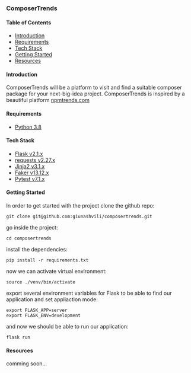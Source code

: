 ### ComposerTrends


#### Table of Contents

* [Introduction](#introduction)
* [Requirements](#requirements)
* [Tech Stack](#tech-stack)
* [Getting Started](#getting-started)
* [Resources](#resources)


#### Introduction
ComposerTrends will be a platform to visit and find a suitable composer package for your next-big-idea project.
ComposerTrends is inspired by a beautiful platform [npmtrends.com](https://npmtrends.com)

#### Requirements

* [Python 3.8](https://www.python.org/)

#### Tech Stack
* [Flask v2.1.x](https://flask.palletsprojects.com/en/2.1.x/)
* [requests v2.27.x](https://requests.readthedocs.io/en/latest/)
* [Jinja2 v3.1.x](https://jinja.palletsprojects.com/en/3.1.x/)
* [Faker v13.12.x](https://faker.readthedocs.io/en/master/)
* [Pytest v7.1.x](https://docs.pytest.org/en/7.1.x/)

#### Getting Started
In order to get started with the project clone the github repo:
```commandline
git clone git@github.com:giunashvili/composertrends.git
```

go inside the project:
```commandline
cd composertrends
```

install the dependencies:
```commandline
pip install -r requirements.txt
```

now we can activate virtual environment:
```commandline
source ./venv/bin/activate
```

export several environment variables for Flask to be able to find our application and set appliaction mode:
```commandline
export FLASK_APP=server
export FLASK_ENV=development
```

and now we should be able to run our application:
```commandline
flask run
```


#### Resources
comming soon...